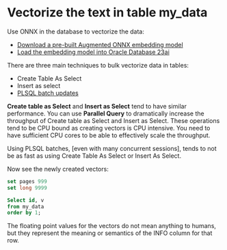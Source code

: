 # Vectorize the text in table my_data 

Use ONNX in the database to vectorize the data:
- [Download a pre-built Augmented ONNX embedding model](../ONNX/Download%20prebuilt%20Augmented%20ONNX%20file.md)
- [Load the embedding model into Oracle Database 23ai](../ONNX/Load%20the%20ONNX%20model.md)

There are three main techniques to bulk vectorize data in tables:
- Create Table As Select
- Insert as select
- [PLSQL batch updates](../data/PLSQL_batch_vectorize.md)


**Create table as Select** and **Insert as Select** tend to have similar performance.  You can use **Parallel Query** to dramatically increase the throughput of Create table as Select and Insert as Select.  These operations tend to be CPU bound as creating vectors is CPU intensive.  You need to have sufficient CPU cores to be able to effectively scale the throughput.

Using PLSQL batches, [even with many concurrent sessions], tends to not be as fast as using Create Table As Select or Insert As Select.

Now see the newly created vectors:

```SQL
set pages 999
set long 9999

Select id, v
from my_data
order by 1;
```

The floating point values for the vectors do not mean anything to humans, but they represent the meaning or semantics of the INFO column for that row.

